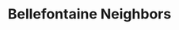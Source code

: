 ---
title: Bellefontaine Neighbors
url: /bellefontaine-neighbors/
latitude: 38.751
longitude: -90.225
---
